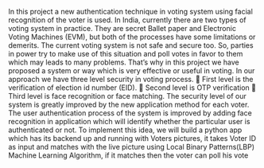 In this project a new authentication technique in voting system using facial recognition of
the voter is used. In India, currently there are two types of voting system in practice. They are secret
Ballet paper and Electronic Voting Machines (EVM), but both of the processes have some
limitations or demerits. The current voting system is not safe and secure too. So, parties in power
try to make use of this situation and poll votes in favor to them which may leads to many problems.
That’s why in this project we have proposed a system or way which is very effective or useful in
voting. In our approach we have three level security in voting process.
 First level is the verification of election id number (EID).
 Second level is OTP verification
 Third level is face recognition or face matching.
The security level of our system is greatly improved by the new application method for each
voter. The user authentication process of the system is improved by adding face recognition in
application which will identify whether the particular user is authenticated or not. To implement
this idea, we will build a python app which has its backend up and running with Voters pictures, it
takes Voter ID as input and matches with the live picture using Local Binary Patterns(LBP)
Machine Learning Algorithm, if it matches then the voter can poll his vote
